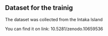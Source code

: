 ## Dataset for the trainig
 The dataset was collected from the Intaka Island

 You can find it on link: 10.5281/zenodo.10659536
